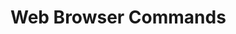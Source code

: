 <!-- TITLE: Web Browser Commands -->
<!-- SUBTITLE: A quick summary of Web Browser Commands -->

# Web Browser Commands